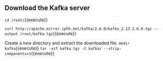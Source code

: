 ## Download the Kafka server
`cd /root/`{{execute}}

`curl http://apache.mirror.iphh.net/kafka/2.6.0/kafka_2.13-2.6.0.tgz --output /root/kafka.tgz`{{execute}}

Create a new directory and extract the downloaded file.
`mkdir kafka`{{execute}}
`tar -xzf kafka.tgz -C kafka/ --strip-components=1`{{execute}}